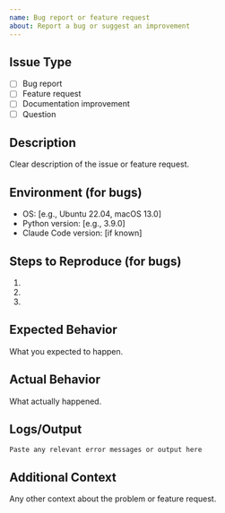 ```yaml
---
name: Bug report or feature request
about: Report a bug or suggest an improvement
---
```


## Issue Type
- [ ] Bug report
- [ ] Feature request
- [ ] Documentation improvement
- [ ] Question

## Description
Clear description of the issue or feature request.

## Environment (for bugs)
- OS: [e.g., Ubuntu 22.04, macOS 13.0]
- Python version: [e.g., 3.9.0]
- Claude Code version: [if known]

## Steps to Reproduce (for bugs)
1. 
2. 
3. 

## Expected Behavior
What you expected to happen.

## Actual Behavior
What actually happened.

## Logs/Output
```
Paste any relevant error messages or output here
```

## Additional Context
Any other context about the problem or feature request.